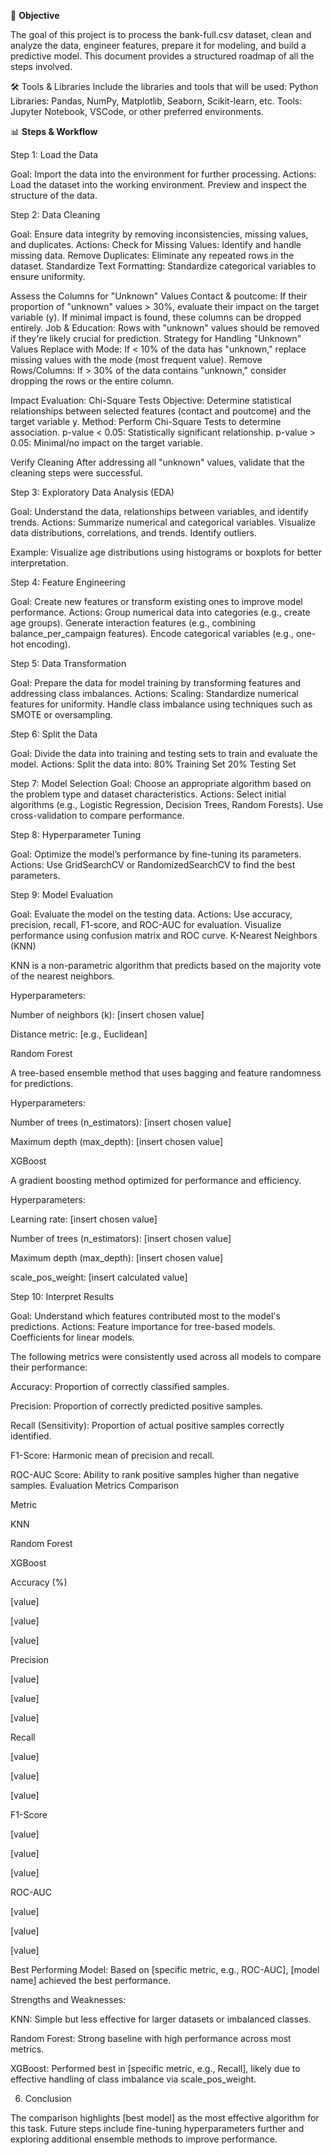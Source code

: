 🚀 **Objective**

The goal of this project is to process the bank-full.csv dataset, clean and analyze the data, engineer features, prepare it for modeling, and build a predictive model. This document provides a structured roadmap of all the steps involved.

🛠️ Tools & Libraries
Include the libraries and tools that will be used:
Python Libraries: Pandas, NumPy, Matplotlib, Seaborn, Scikit-learn, etc.
Tools: Jupyter Notebook, VSCode, or other preferred environments.


📊 **Steps & Workflow**

  Step 1: Load the Data

Goal: Import the data into the environment for further processing.
Actions:
Load the dataset into the working environment.
Preview and inspect the structure of the data.

  Step 2: Data Cleaning

Goal: Ensure data integrity by removing inconsistencies, missing values, and duplicates.
Actions:
Check for Missing Values: Identify and handle missing data.
Remove Duplicates: Eliminate any repeated rows in the dataset.
Standardize Text Formatting: Standardize categorical variables to ensure uniformity.

Assess the Columns for "Unknown" Values
Contact & poutcome:
If their proportion of "unknown" values > 30%, evaluate their impact on the target variable (y).
If minimal impact is found, these columns can be dropped entirely.
Job & Education:
Rows with "unknown" values should be removed if they're likely crucial for prediction.
Strategy for Handling "Unknown" Values
Replace with Mode:
If < 10% of the data has "unknown," replace missing values with the mode (most frequent value).
Remove Rows/Columns:
If > 30% of the data contains "unknown," consider dropping the rows or the entire column.

Impact Evaluation: Chi-Square Tests
Objective: Determine statistical relationships between selected features (contact and poutcome) and the target variable y.
Method: Perform Chi-Square Tests to determine association.
p-value < 0.05: Statistically significant relationship.
p-value > 0.05: Minimal/no impact on the target variable.

Verify Cleaning
After addressing all "unknown" values, validate that the cleaning steps were successful.

  Step 3: Exploratory Data Analysis (EDA)

Goal: Understand the data, relationships between variables, and identify trends.
Actions:
Summarize numerical and categorical variables.
Visualize data distributions, correlations, and trends.
Identify outliers.

Example:
Visualize age distributions using histograms or boxplots for better interpretation.

  Step 4: Feature Engineering

Goal: Create new features or transform existing ones to improve model performance.
Actions:
Group numerical data into categories (e.g., create age groups).
Generate interaction features (e.g., combining balance_per_campaign features).
Encode categorical variables (e.g., one-hot encoding).

  Step 5: Data Transformation

Goal: Prepare the data for model training by transforming features and addressing class imbalances.
Actions:
Scaling: Standardize numerical features for uniformity.
Handle class imbalance using techniques such as SMOTE or oversampling.

  Step 6: Split the Data

Goal: Divide the data into training and testing sets to train and evaluate the model.
Actions:
Split the data into:
80% Training Set
20% Testing Set

  Step 7: Model Selection
Goal: Choose an appropriate algorithm based on the problem type and dataset characteristics.
Actions:
Select initial algorithms (e.g., Logistic Regression, Decision Trees, Random Forests).
Use cross-validation to compare performance.

  Step 8: Hyperparameter Tuning
  
Goal: Optimize the model’s performance by fine-tuning its parameters.
Actions:
Use GridSearchCV or RandomizedSearchCV to find the best parameters.

  Step 9: Model Evaluation
  
Goal: Evaluate the model on the testing data.
Actions:
Use accuracy, precision, recall, F1-score, and ROC-AUC for evaluation.
Visualize performance using confusion matrix and ROC curve.
K-Nearest Neighbors (KNN)

KNN is a non-parametric algorithm that predicts based on the majority vote of the nearest neighbors.

Hyperparameters:

Number of neighbors (k): [insert chosen value]

Distance metric: [e.g., Euclidean]

Random Forest

A tree-based ensemble method that uses bagging and feature randomness for predictions.

Hyperparameters:

Number of trees (n_estimators): [insert chosen value]

Maximum depth (max_depth): [insert chosen value]

XGBoost

A gradient boosting method optimized for performance and efficiency.

Hyperparameters:

Learning rate: [insert chosen value]

Number of trees (n_estimators): [insert chosen value]

Maximum depth (max_depth): [insert chosen value]

scale_pos_weight: [insert calculated value]



  Step 10: Interpret Results
  
Goal: Understand which features contributed most to the model's predictions.
Actions:
Feature importance for tree-based models.
Coefficients for linear models.

The following metrics were consistently used across all models to compare their performance:

Accuracy: Proportion of correctly classified samples.

Precision: Proportion of correctly predicted positive samples.

Recall (Sensitivity): Proportion of actual positive samples correctly identified.

F1-Score: Harmonic mean of precision and recall.

ROC-AUC Score: Ability to rank positive samples higher than negative samples.
Evaluation Metrics Comparison

Metric

KNN

Random Forest

XGBoost

Accuracy (%)

[value]

[value]

[value]

Precision

[value]

[value]

[value]

Recall

[value]

[value]

[value]

F1-Score

[value]

[value]

[value]

ROC-AUC

[value]

[value]

[value]

Best Performing Model: Based on [specific metric, e.g., ROC-AUC], [model name] achieved the best performance.

Strengths and Weaknesses:

KNN: Simple but less effective for larger datasets or imbalanced classes.

Random Forest: Strong baseline with high performance across most metrics.

XGBoost: Performed best in [specific metric, e.g., Recall], likely due to effective handling of class imbalance via scale_pos_weight.

6. Conclusion

The comparison highlights [best model] as the most effective algorithm for this task. Future steps include fine-tuning hyperparameters further and exploring additional ensemble methods to improve performance.




